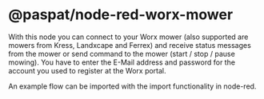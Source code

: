 # @paspat/node-red-worx-mower

With this node you can connect to your Worx mower (also supported are mowers from Kress, Landxcape and Ferrex) and receive status messages from the mower or send command to the mower (start / stop / pause mowing).
You have to enter the E-Mail address and password for the account you used to register at the Worx portal.

An example flow can be imported with the import functionality in node-red. 